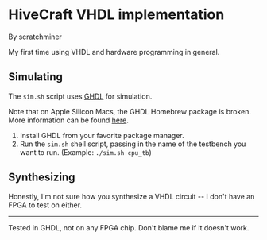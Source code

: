 # HiveCraft VHDL implementation

By scratchminer

My first time using VHDL and hardware programming in general.

## Simulating

The `sim.sh` script uses [GHDL](https://ghdl.github.io/ghdl/) for simulation.

Note that on Apple Silicon Macs, the GHDL Homebrew package is broken.
More information can be found [here](https://github.com/ghdl/ghdl/issues/2708).

1. Install GHDL from your favorite package manager.
2. Run the `sim.sh` shell script, passing in the name of the testbench you want to run. (Example: `./sim.sh cpu_tb`)

## Synthesizing

Honestly, I'm not sure how you synthesize a VHDL circuit -- I don't have an FPGA to test on either.

---

Tested in GHDL, not on any FPGA chip. Don't blame me if it doesn't work.
